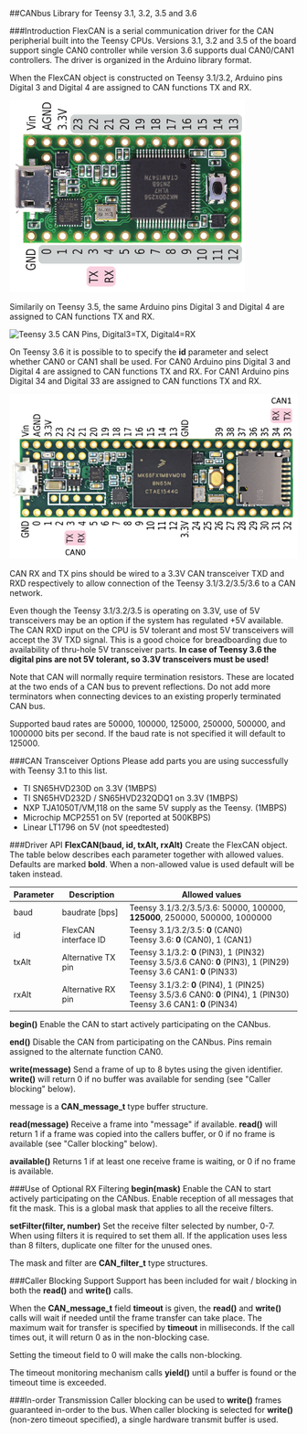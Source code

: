 ##CANbus Library for Teensy 3.1, 3.2, 3.5 and 3.6

###Introduction
FlexCAN is a serial communication driver for the CAN peripherial built into the Teensy CPUs. Versions 3.1, 3.2 and 3.5 of the board support single CAN0 controller while version 3.6 supports dual CAN0/CAN1 controllers.  The driver is organized in the Arduino library format.

When the FlexCAN object is constructed on Teensy 3.1/3.2, Arduino pins Digital 3 and Digital 4 are assigned to CAN functions TX and RX.

![Teensy 3.1/3.2 CAN Pins, Digital3=TX, Digital4=RX](/FlexCAN_pins.png)

Similarily on Teensy 3.5, the same Arduino pins Digital 3 and Digital 4 are assigned to CAN functions TX and RX.

![Teensy 3.5 CAN Pins, Digital3=TX, Digital4=RX](/FlexCAN_pins35.png)

On Teensy 3.6 it is possible to to specify the **id** parameter and select whether CAN0 or CAN1 shall be used. For CAN0 Arduino pins Digital 3 and Digital 4 are assigned to CAN functions TX and RX. For CAN1 Arduino pins Digital 34 and Digital 33 are assigned to CAN functions TX and RX.

![Teensy 3.6 CAN Pins, CAN0: Digital3=TX and Digital4=RX, CAN1: Digital34=TX and Digital33=RX](/FlexCAN_pins_36.png)

CAN RX and TX pins should be wired to a 3.3V CAN transceiver TXD and RXD respectively to allow connection of the Teensy 3.1/3.2/3.5/3.6 to a CAN network.

Even though the Teensy 3.1/3.2/3.5 is operating on 3.3V, use of 5V transceivers may be an option if the system has regulated +5V available.  The CAN RXD input on the CPU is 5V tolerant and most 5V transceivers will accept the 3V TXD signal.  This is a good choice for breadboarding due to availability of thru-hole 5V transceiver parts.
**In case of Teensy 3.6 the digital pins are not 5V tolerant, so 3.3V transceivers must be used!**

Note that CAN will normally require termination resistors.  These are located at the two ends of a CAN bus to prevent reflections.  Do not add more terminators when connecting devices to an existing properly terminated CAN bus.

Supported baud rates are 50000, 100000, 125000, 250000, 500000, and 1000000 bits per second.  If the baud rate is not specified it will default to 125000.

###CAN Transceiver Options
Please add parts you are using successfully with Teensy 3.1 to this list.
- TI SN65HVD230D on 3.3V (1MBPS)
- TI SN65HVD232D / SN65HVD232QDQ1 on 3.3V (1MBPS)
- NXP TJA1050T/VM,118 on the same 5V supply as the Teensy. (1MBPS)
- Microchip MCP2551 on 5V (reported at 500KBPS)
- Linear LT1796 on 5V (not speedtested)

###Driver API
**FlexCAN(baud, id, txAlt, rxAlt)**
Create the FlexCAN object. The table below describes each parameter together with allowed values. Defaults are marked **bold**. When a non-allowed value is used default will be taken instead.

| Parameter | Description          | Allowed values 
|-----------|----------------------|----------------------------------------------------------------------------
| baud      | baudrate [bps]       | Teensy 3.1/3.2/3.5/3.6: 50000, 100000, **125000**, 250000, 500000, 1000000
| id        | FlexCAN interface ID | Teensy 3.1/3.2/3.5: **0** (CAN0)<br>Teensy 3.6: **0** (CAN0), 1 (CAN1)
| txAlt     | Alternative TX pin   | Teensy 3.1/3.2: **0** (PIN3), 1 (PIN32)<br>Teensy 3.5/3.6 CAN0: **0** (PIN3), 1 (PIN29)<br>Teensy 3.6 CAN1: **0** (PIN33)
| rxAlt     | Alternative RX pin   | Teensy 3.1/3.2: **0** (PIN4), 1 (PIN25)<br>Teensy 3.5/3.6 CAN0: **0** (PIN4), 1 (PIN30)<br>Teensy 3.6 CAN1: **0** (PIN34)

**begin()**
Enable the CAN to start actively participating on the CANbus.

**end()**
Disable the CAN from participating on the CANbus.  Pins remain assigned to the alternate function CAN0.

**write(message)**
Send a frame of up to 8 bytes using the given identifier.  **write()** will return 0 if no buffer was available for sending (see "Caller blocking" below).

message is a **CAN_message_t** type buffer structure.

**read(message)**
Receive a frame into "message" if available.  **read()** will return 1 if a frame was copied into the callers buffer, or 0 if no frame is available (see "Caller blocking" below).

**available()**
Returns 1 if at least one receive frame is waiting, or 0 if no frame is available.

###Use of Optional RX Filtering
**begin(mask)**
Enable the CAN to start actively participating on the CANbus.  Enable reception of all messages that fit the mask.  This is a global mask that applies to all the receive filters.

**setFilter(filter, number)**
Set the receive filter selected by number, 0-7.  When using filters it is required to set them all. If the application uses less than 8 filters, duplicate one filter for the unused ones.

The mask and filter are **CAN_filter_t** type structures.

###Caller Blocking Support
Support has been included for wait / blocking in both the **read()** and **write()** calls.

When the **CAN_message_t** field **timeout** is given, the **read()** and **write()** calls will wait if needed until the frame transfer can take place. The maximum wait for transfer is specified by **timeout** in milliseconds. If the call times out, it will return 0 as in the non-blocking case.

Setting the timeout field to 0 will make the calls non-blocking.

The timeout monitoring mechanism calls **yield()** until a buffer is found or the timeout time is exceeded.

###In-order Transmission
Caller blocking can be used to **write()** frames guaranteed in-order to the bus. When caller blocking is selected for **write()** (non-zero timeout specified), a single hardware transmit buffer is used.

